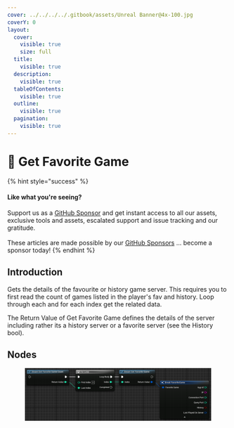 ```yaml
---
cover: ../../../../.gitbook/assets/Unreal Banner@4x-100.jpg
coverY: 0
layout:
  cover:
    visible: true
    size: full
  title:
    visible: true
  description:
    visible: true
  tableOfContents:
    visible: true
  outline:
    visible: true
  pagination:
    visible: true
---
```


# 🔵 Get Favorite Game

{% hint style="success" %}
#### Like what you're seeing?

Support us as a [GitHub Sponsor](../../../../become-a-sponsor/) and get instant access to all our assets, exclusive tools and assets, escalated support and issue tracking and our gratitude.\
\
These articles are made possible by our [GitHub Sponsors](../../../../become-a-sponsor/) ... become a sponsor today!
{% endhint %}

## Introduction

Gets the details of the favourite or history game server. This requires you to first read the count of games listed in the player's fav and history. Loop through each and for each index get the related data.&#x20;

The Return Value of Get Favorite Game defines the details of the server including rather its a history server or a favorite server (see the History bool).

## Nodes

<figure><img src="../../../../.gitbook/assets/image (13) (1) (1) (1) (1).png" alt=""><figcaption></figcaption></figure>
